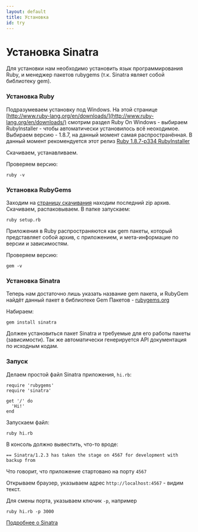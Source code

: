 ```yaml
---
layout: default
title: Установка
id: try
---
```


Установка Sinatra
=================

Для установки нам необходимо установить язык программирования Ruby, и
менеджер пакетов rubygems (т.к. Sinatra являет собой библиотеку gem).


### Установка Ruby

Подразумеваем установку под Windows. 
На этой странице [http://www.ruby-lang.org/en/downloads/](http://www.ruby-lang.org/en/downloads/) смотрим раздел
Ruby On Windows - выбираем RubyInstaller - чтобы автоматически установилось всё неоходимое.
Выбираем версию - 1.8.7, на данный момент самая распространённая. В данный момент
рекомендуется этот релиз [Ruby 1.8.7-p334 RubyInstaller](http://rubyforge.org/frs/download.php/74293/rubyinstaller-1.8.7-p334.exe)

Скачиваем, устанавливаем.

Проверяем версию:

    ruby -v

### Установка RubyGems

Заходим на [страницу скачивания](http://rubyforge.org/frs/?group_id=126) находим последний zip архив.
Скачиваем, распаковываем. В папке запускаем:

    ruby setup.rb


Приложения в Ruby распространяются как gem пакеты, который представляет собой архив, с приложением, и мета-информацие по версии и зависимостям.

Проверяем версию:

    gem -v


### Установка Sinatra

Теперь нам достаточно лишь указать название gem пакета, и RubyGem найдёт данный пакет
в библиотеке Gem Пакетов - [rubygems.org](http://rubygems.org/)

Набираем:

    gem install sinatra

Должен установиться пакет Sinatra и требуемые для его работы пакеты (зависимости). Так же 
автоматически генерируется API документация по исходным кодам.

### Запуск

Делаем простой файл Sinatra приложения, `hi.rb`:

    require 'rubygems'
    require 'sinatra'

    get '/' do
      'Hi!'
    end


Запускаем файл:

    ruby hi.rb

В консоль должно вывестить, что-то вроде:

    == Sinatra/1.2.3 has taken the stage on 4567 for development with backup from

Что говорит, что приложение стартовано на порту `4567`

Открываем браузер, указываем адрес `http://localhost:4567` - видим текст.

Для смены порта, указываем ключик `-p`, например 

    ruby hi.rb -p 3000


[Подробнее о Sinatra](/intro.html)